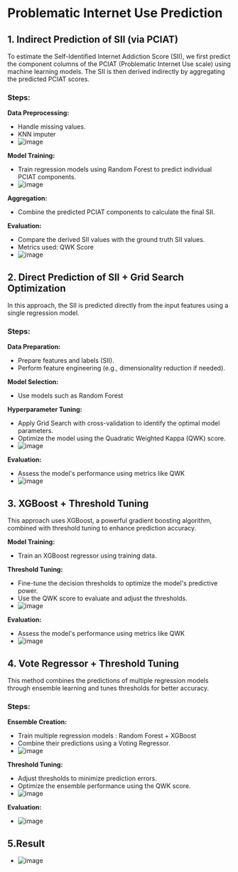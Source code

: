 # Problematic Internet Use Prediction

## 1. Indirect Prediction of SII (via PCIAT)
To estimate the Self-Identified Internet Addiction Score (SII), we first predict the component columns of the PCIAT (Problematic Internet Use scale) using machine learning models. The SII is then derived indirectly by aggregating the predicted PCIAT scores.

### Steps:
 **Data Preprocessing:**
   - Handle missing values.
   - KNN imputer
   - ![image](https://github.com/user-attachments/assets/4c6d0937-1cde-45b7-a31f-60d23ad2d7d2)

 **Model Training:**
   - Train regression models using Random Forest to predict individual PCIAT components.
   - ![image](https://github.com/user-attachments/assets/18c1cf37-6e46-4906-84cd-17d0b634fa43)

 **Aggregation:**
   - Combine the predicted PCIAT components to calculate the final SII.

 **Evaluation:**
   - Compare the derived SII values with the ground truth SII values.
   - Metrics used: QWK Score
   - ![image](https://github.com/user-attachments/assets/fa91fcd4-6926-4e14-9072-cf6335dcf76a)


## 2. Direct Prediction of SII + Grid Search Optimization
In this approach, the SII is predicted directly from the input features using a single regression model.

### Steps:
 **Data Preparation:**
   - Prepare features and labels (SII).
   - Perform feature engineering (e.g., dimensionality reduction if needed).

 **Model Selection:**
   - Use models such as Random Forest

 **Hyperparameter Tuning:**
   - Apply Grid Search with cross-validation to identify the optimal model parameters.
   - Optimize the model using the Quadratic Weighted Kappa (QWK) score.
   - ![image](https://github.com/user-attachments/assets/9b47cc16-799f-4c44-8f62-506298e526c7)



 **Evaluation:**
   - Assess the model's performance using metrics like QWK
   - ![image](https://github.com/user-attachments/assets/b347300b-9a87-4c50-bdfe-5f33d9c467c1)
   

## 3. XGBoost + Threshold Tuning
This approach uses XGBoost, a powerful gradient boosting algorithm, combined with threshold tuning to enhance prediction accuracy.



**Model Training:**
   - Train an XGBoost regressor using training data.
     
**Threshold Tuning:**
   - Fine-tune the decision thresholds to optimize the model's predictive power.
   - Use the QWK score to evaluate and adjust the thresholds.
   - ![image](https://github.com/user-attachments/assets/46e7d3e2-9969-427d-982a-2caacb125cd6)

 **Evaluation:**
   - Assess the model's performance using metrics like QWK
   - ![image](https://github.com/user-attachments/assets/f1bd3580-0b83-4419-bff2-3ecb3d14f98e)


## 4. Vote Regressor + Threshold Tuning
This method combines the predictions of multiple regression models through ensemble learning and tunes thresholds for better accuracy.

### Steps:
**Ensemble Creation:**
   - Train multiple regression models :  Random Forest + XGBoost
   - Combine their predictions using a Voting Regressor.
   - ![image](https://github.com/user-attachments/assets/cd0e81e3-0f4d-4f5c-abb1-6db079cd3ab5)


 **Threshold Tuning:**
   - Adjust thresholds to minimize prediction errors.
   - Optimize the ensemble performance using the QWK score.
   - ![image](https://github.com/user-attachments/assets/46e7d3e2-9969-427d-982a-2caacb125cd6)


 **Evaluation:**
   - ![image](https://github.com/user-attachments/assets/36bf6390-6566-4f59-8194-d058d7031bcb)





## 5.Result
   - ![image](https://github.com/user-attachments/assets/0c82e60b-fbd9-4b18-adb1-b675acfc5ed6)
